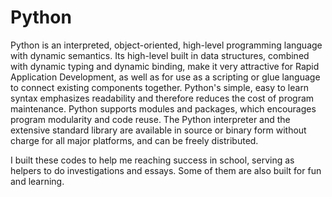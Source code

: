 # Python
Python is an interpreted, object-oriented, high-level programming language with dynamic semantics. 
Its high-level built in data structures, combined with dynamic typing and dynamic binding, make it very attractive for Rapid Application Development, as well as for use as a scripting or glue language to connect existing components together. 
Python's simple, easy to learn syntax emphasizes readability and therefore reduces the cost of program maintenance. Python supports modules and packages, which encourages program modularity and code reuse.
The Python interpreter and the extensive standard library are available in source or binary form without charge for all major platforms, and can be freely distributed.

I built these codes to help me reaching success in school, serving as helpers to do investigations and essays. Some of them are also built for fun and learning.
